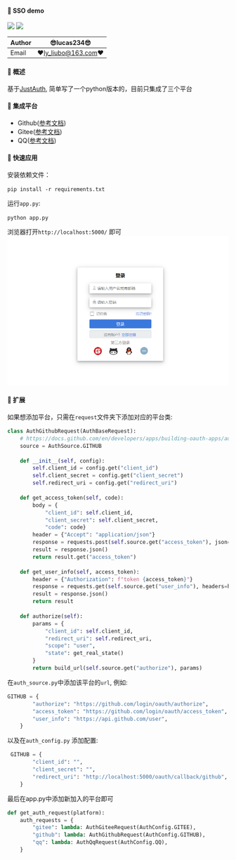 #### :monkey: SSO demo
![](https://img.shields.io/badge/Python-3.8-green.svg)   ![](https://img.shields.io/badge/requests-2.25.1-blue.svg) 

|Author|:sunglasses:lucas234:sunglasses:|
|---|---|
|Email|:hearts:ly_liubo@163.com:hearts:|

#### :monkey: 概述
基于[JustAuth](https://github.com/justauth/JustAuth), 简单写了一个python版本的，目前只集成了三个平台

#### :monkey: 集成平台
- Github([参考文档](https://docs.github.com/en/developers/apps/building-oauth-apps/authorizing-oauth-apps))
- Gitee([参考文档](https://gitee.com/api/v5/oauth_doc#/))
- QQ([参考文档](https://wiki.connect.qq.com/))

#### :monkey: 快速应用
安装依赖文件：

`pip install -r requirements.txt`

运行`app.py`:

`python app.py`

浏览器打开`http://localhost:5000/` 即可
![](static/demo.png)

#### :monkey: 扩展

如果想添加平台，只需在`request`文件夹下添加对应的平台类:
```python
class AuthGithubRequest(AuthBaseRequest):
    # https://docs.github.com/en/developers/apps/building-oauth-apps/authorizing-oauth-apps
    source = AuthSource.GITHUB

    def __init__(self, config):
        self.client_id = config.get("client_id")
        self.client_secret = config.get("client_secret")
        self.redirect_uri = config.get("redirect_uri")

    def get_access_token(self, code):
        body = {
            "client_id": self.client_id,
            "client_secret": self.client_secret,
            "code": code}
        header = {"Accept": "application/json"}
        response = requests.post(self.source.get("access_token"), json=body, headers=header)
        result = response.json()
        return result.get("access_token")

    def get_user_info(self, access_token):
        header = {"Authorization": f"token {access_token}"}
        response = requests.get(self.source.get("user_info"), headers=header)
        result = response.json()
        return result

    def authorize(self):
        params = {
            "client_id": self.client_id,
            "redirect_uri": self.redirect_uri,
            "scope": "user",
            "state": get_real_state()
        }
        return build_url(self.source.get("authorize"), params)

```

在`auth_source.py`中添加该平台的`url`, 例如:
```python
GITHUB = {
        "authorize": "https://github.com/login/oauth/authorize",
        "access_token": "https://github.com/login/oauth/access_token",
        "user_info": "https://api.github.com/user",
    }
```
以及在`auth_config.py` 添加配置:
```python
 GITHUB = {
        "client_id": "",
        "client_secret": "",
        "redirect_uri": "http://localhost:5000/oauth/callback/github",
    }
```

最后在app.py中添加新加入的平台即可
```python
def get_auth_request(platform):
    auth_requests = {
        "gitee": lambda: AuthGiteeRequest(AuthConfig.GITEE),
        "github": lambda: AuthGithubRequest(AuthConfig.GITHUB),
        "qq": lambda: AuthQqRequest(AuthConfig.QQ),
    }

```
